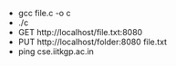 * gcc file.c -o c
* ./c
* GET http://localhost/file.txt:8080
* PUT http://localhost/folder:8080 file.txt
* ping cse.iitkgp.ac.in